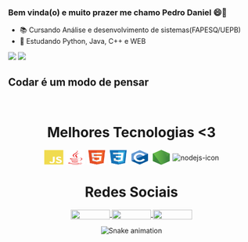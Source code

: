 ### Bem vinda(o) e muito prazer me chamo Pedro Daniel 😄🤝
 
 - 📚 Cursando Análise e desenvolvimento de sistemas(FAPESQ/UEPB)
 - 🌱 Estudando Python, Java, C++ e WEB
 

 
 
 <div >
   <img height="180em" src="https://github-readme-stats.vercel.app/api?username=PedroDanieldev&show_icons=true&theme=great-gatsby&include_all_commits=true&count_private=true"/>
   <img height="180em" src="https://github-readme-stats.vercel.app/api/top-langs/?username=PedroDanieldev&layout=compact&langs_count=16&theme=great-gatsby"/>
 </div>
 
 ## Codar é um modo de pensar
 
 
 <div  align="center"> 
   <div style="display: inline_block"><br>
     <h1 align="center">Melhores Tecnologias <3</h1>
     <img align="center" height="30" width="40" alt="js-icon"  src="https://raw.githubusercontent.com/devicons/devicon/master/icons/javascript/javascript-plain.svg">
     <img align="center" height="30" width="40" alt="Java" src="https://raw.githubusercontent.com/devicons/devicon/master/icons/java/java-plain.svg">
     <img align="center" height="30" width="40" alt="html-icon" src="https://raw.githubusercontent.com/devicons/devicon/master/icons/html5/html5-original.svg">
     <img align="center" height="30" width="40" alt="css-icon" src="https://raw.githubusercontent.com/devicons/devicon/master/icons/css3/css3-original.svg">
     <img align="center" height="30" width="40" alt="c-icon" src="https://raw.githubusercontent.com/devicons/devicon/master/icons/c/c-original.svg">
     <img align="center" height="30" width="40" alt="nodejs-icon" src="https://raw.githubusercontent.com/devicons/devicon/master/icons/nodejs/nodejs-original.svg">
     <img align="center" height="30" width="40" alt="nodejs-icon" src="https://raw.githubusercontent.com/jmnote/z-icons/master/svg/cpp.svg">
    </div>
     
   <div>
   <h1 align="center">Redes Sociais</h1>
     <a href = "pedro: pedrodanielfrietas168@gmail.com">
      <img align="center" height="20" width="80" src="https://img.shields.io/badge/Gmail-D14836?style=for-the-badge&logo=gmail&logoColor=white">
     </a>
     <a href = "https://https://www.linkedin.com/in/pedro-daniel-2a225524b/">
       <img align="center" height="20" width="80" src="https://img.shields.io/badge/-LinkedIn-%230077B5?style=for-the-badge&logo=linkedin&logoColor=white">
     </a>
     <a href = "https:https://www.instagram.com/danniell_freitas/">
      <img align="center" height="20" width="80"src="https://img.shields.io/badge/-Instagram-%23E4405F?style=for-the-badge&logo=instagram&logoColor=white">
     </a>
    </div>
   
 
 ![Snake animation](https://github.com/PedroDanieldev/PedroDanieldev/blob/output/github-contribution-grid-snake.svg)
